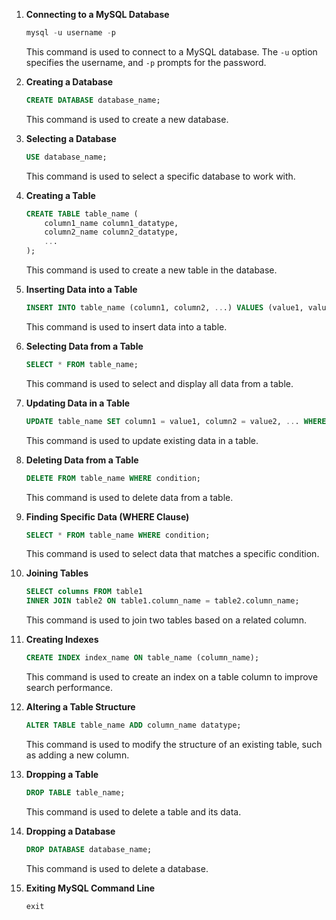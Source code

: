 
1. **Connecting to a MySQL Database**
   ```sql
   mysql -u username -p
   ```
   This command is used to connect to a MySQL database. The `-u` option specifies the username, and `-p` prompts for the password.

2. **Creating a Database**
   ```sql
   CREATE DATABASE database_name;
   ```
   This command is used to create a new database.

3. **Selecting a Database**
   ```sql
   USE database_name;
   ```
   This command is used to select a specific database to work with.

4. **Creating a Table**
   ```sql
   CREATE TABLE table_name (
       column1_name column1_datatype,
       column2_name column2_datatype,
       ...
   );
   ```
   This command is used to create a new table in the database.

5. **Inserting Data into a Table**
   ```sql
   INSERT INTO table_name (column1, column2, ...) VALUES (value1, value2, ...);
   ```
   This command is used to insert data into a table.

6. **Selecting Data from a Table**
   ```sql
   SELECT * FROM table_name;
   ```
   This command is used to select and display all data from a table.

7. **Updating Data in a Table**
   ```sql
   UPDATE table_name SET column1 = value1, column2 = value2, ... WHERE condition;
   ```
   This command is used to update existing data in a table.

8. **Deleting Data from a Table**
   ```sql
   DELETE FROM table_name WHERE condition;
   ```
   This command is used to delete data from a table.

9. **Finding Specific Data (WHERE Clause)**
   ```sql
   SELECT * FROM table_name WHERE condition;
   ```
   This command is used to select data that matches a specific condition.

10. **Joining Tables**
    ```sql
    SELECT columns FROM table1
    INNER JOIN table2 ON table1.column_name = table2.column_name;
    ```
    This command is used to join two tables based on a related column.

11. **Creating Indexes**
    ```sql
    CREATE INDEX index_name ON table_name (column_name);
    ```
    This command is used to create an index on a table column to improve search performance.

12. **Altering a Table Structure**
    ```sql
    ALTER TABLE table_name ADD column_name datatype;
    ```
    This command is used to modify the structure of an existing table, such as adding a new column.

13. **Dropping a Table**
    ```sql
    DROP TABLE table_name;
    ```
    This command is used to delete a table and its data.

14. **Dropping a Database**
    ```sql
    DROP DATABASE database_name;
    ```
    This command is used to delete a database.

15. **Exiting MySQL Command Line**
    ```sql
    exit
    ```
    